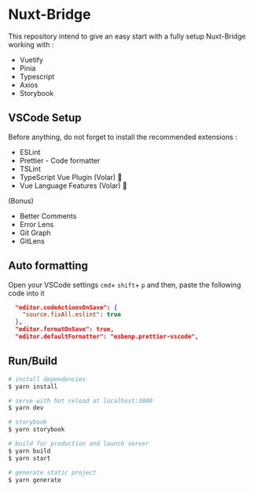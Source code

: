 # Nuxt-Bridge

This repository intend to give an easy start with a fully setup Nuxt-Bridge working with :

- Vuetify
- Pinia
- Typescript
- Axios
- Storybook

## VSCode Setup

Before anything, do not forget to install the recommended extensions :

- ESLint
- Prettier - Code formatter
- TSLint
- TypeScript Vue Plugin (Volar) :gun:
- Vue Language Features (Volar) :gun:

(Bonus)

- Better Comments
- Error Lens
- Git Graph
- GitLens

## Auto formatting

Open your VSCode settings `cmd`+ `shift`+ `p` and then, paste the following code into it

```json
  "editor.codeActionsOnSave": {
    "source.fixAll.eslint": true
  },
  "editor.formatOnSave": true,
  "editor.defaultFormatter": "esbenp.prettier-vscode",
```

## Run/Build

```bash
# install dependencies
$ yarn install

# serve with hot reload at localhost:3000
$ yarn dev

# storybook
$ yarn storybook

# build for production and launch server
$ yarn build
$ yarn start

# generate static project
$ yarn generate
```
